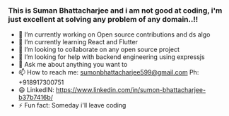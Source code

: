 ### This is Suman Bhattacharjee and i am not good at coding, i'm just excellent at solving any problem of any domain..!!



- 🔭 I’m currently working on Open source contributions and ds algo
- 🌱 I’m currently learning React and Flutter
- 👯 I’m looking to collaborate on any open source project
- 🤔 I’m looking for help with backend engineering using expressjs
- 💬 Ask me about anything you want to
- 📫 How to reach me: sumonbhattacharjee599@gmail.com Ph: +918917300751
- 😄 LinkedIN: https://www.linkedin.com/in/sumon-bhattacharjee-b37b7416b/ 
- ⚡ Fun fact: Someday i'll leave coding
